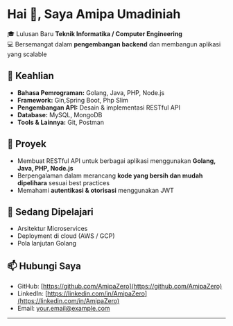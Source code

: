 # Hai 👋, Saya Amipa Umadiniah

🎓 Lulusan Baru **Teknik Informatika / Computer Engineering**  
💻 Bersemangat dalam **pengembangan backend** dan membangun aplikasi yang scalable  

## 🔧 Keahlian

- **Bahasa Pemrograman:** Golang, Java, PHP, Node.js
- **Framework:** Gin,Spring Boot, Php Slim
- **Pengembangan API:** Desain & implementasi RESTful API  
- **Database:** MySQL, MongoDB  
- **Tools & Lainnya:** Git, Postman

## 📂 Proyek 

- Membuat RESTful API untuk berbagai aplikasi menggunakan **Golang, Java, PHP, Node.js**  
- Berpengalaman dalam merancang **kode yang bersih dan mudah dipelihara** sesuai best practices  
- Memahami **autentikasi & otorisasi** menggunakan JWT  

## 🌱 Sedang Dipelajari

- Arsitektur Microservices  
- Deployment di cloud (AWS / GCP)  
- Pola lanjutan Golang  

## 📫 Hubungi Saya

- GitHub: [https://github.com/AmipaZero](https://github.com/AmipaZero)  
- LinkedIn: [https://linkedin.com/in/AmipaZero](https://linkedin.com/in/AmipaZero)  
- Email: your.email@example.com  

---
